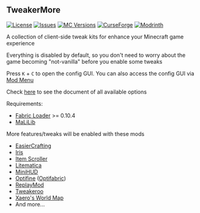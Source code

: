 ## TweakerMore

[![License](https://img.shields.io/github/license/Fallen-Breath/tweakermore.svg)](http://www.gnu.org/licenses/lgpl-3.0.html)
[![Issues](https://img.shields.io/github/issues/Fallen-Breath/tweakermore.svg)](https://github.com/Fallen-Breath/tweakermore/issues)
[![MC Versions](http://cf.way2muchnoise.eu/versions/For%20MC_tweakermore_all.svg)](https://www.curseforge.com/minecraft/mc-mods/tweakermore)
[![CurseForge](http://cf.way2muchnoise.eu/full_tweakermore_downloads.svg)](https://www.curseforge.com/minecraft/mc-mods/tweakermore)
[![Modrinth](https://img.shields.io/modrinth/dt/GBeCx05I?label=Modrinth%20Downloads)](https://modrinth.com/mod/tweakermore)

A collection of client-side tweak kits for enhance your Minecraft game experience

Everything is disabled by default, so you don't need to worry about the game becoming "not-vanilla" before you enable some tweaks

Press `K` + `C` to open the config GUI. You can also access the config GUI via [Mod Menu](https://www.curseforge.com/minecraft/mc-mods/modmenu)

Check [here](./docs) to see the document of all available options

Requirements:

- [Fabric Loader](https://fabricmc.net/) >= 0.10.4
- [MaLiLib](https://www.curseforge.com/minecraft/mc-mods/malilib)

More features/tweaks will be enabled with these mods

- [EasierCrafting](https://www.curseforge.com/minecraft/mc-mods/easiercrafting)
- [Iris](https://github.com/IrisShaders/Iris)
- [Item Scroller](https://www.curseforge.com/minecraft/mc-mods/item-scroller)
- [Litematica](https://www.curseforge.com/minecraft/mc-mods/litematica)
- [MiniHUD](https://www.curseforge.com/minecraft/mc-mods/minihud)
- [Optifine](https://www.optifine.net/home) ([Optifabric](https://www.curseforge.com/minecraft/mc-mods/optifabric))
- [ReplayMod](https://www.replaymod.com/)
- [Tweakeroo](https://www.curseforge.com/minecraft/mc-mods/tweakeroo)
- [Xaero's World Map](https://www.curseforge.com/minecraft/mc-mods/xaeros-world-map)
- And more...
